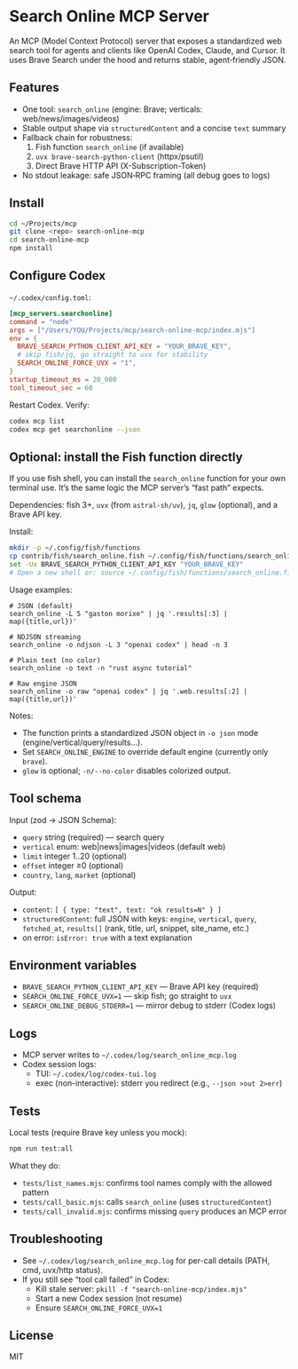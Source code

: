 # Search Online MCP Server

An MCP (Model Context Protocol) server that exposes a standardized web search tool for agents and clients like OpenAI Codex, Claude, and Cursor. It uses Brave Search under the hood and returns stable, agent‑friendly JSON.

## Features

- One tool: `search_online` (engine: Brave; verticals: web/news/images/videos)
- Stable output shape via `structuredContent` and a concise `text` summary
- Fallback chain for robustness:
  1. Fish function `search_online` (if available)
  2. `uvx brave-search-python-client` (httpx/psutil)
  3. Direct Brave HTTP API (X-Subscription-Token)
- No stdout leakage: safe JSON‑RPC framing (all debug goes to logs)

## Install

```bash
cd ~/Projects/mcp
git clone <repo> search-online-mcp
cd search-online-mcp
npm install
```

## Configure Codex

`~/.codex/config.toml`:

```toml
[mcp_servers.searchonline]
command = "node"
args = ["/Users/YOU/Projects/mcp/search-online-mcp/index.mjs"]
env = {
  BRAVE_SEARCH_PYTHON_CLIENT_API_KEY = "YOUR_BRAVE_KEY",
  # skip fish/jq, go straight to uvx for stability
  SEARCH_ONLINE_FORCE_UVX = "1",
}
startup_timeout_ms = 20_000
tool_timeout_sec = 60
```

Restart Codex. Verify:

```bash
codex mcp list
codex mcp get searchonline --json
```

## Optional: install the Fish function directly

If you use fish shell, you can install the `search_online` function for your own terminal use. It’s the same logic the MCP server’s “fast path” expects.

Dependencies: fish 3+, `uvx` (from `astral-sh/uv`), `jq`, `glow` (optional), and a Brave API key.

Install:

```bash
mkdir -p ~/.config/fish/functions
cp contrib/fish/search_online.fish ~/.config/fish/functions/search_online.fish
set -Ux BRAVE_SEARCH_PYTHON_CLIENT_API_KEY "YOUR_BRAVE_KEY"
# Open a new shell or: source ~/.config/fish/functions/search_online.fish
```

Usage examples:

```fish
# JSON (default)
search_online -L 5 "gaston morixe" | jq '.results[:3] | map({title,url})'

# NDJSON streaming
search_online -o ndjson -L 3 "openai codex" | head -n 3

# Plain text (no color)
search_online -o text -n "rust async tutorial"

# Raw engine JSON
search_online -o raw "openai codex" | jq '.web.results[:2] | map({title,url})'
```

Notes:
- The function prints a standardized JSON object in `-o json` mode (engine/vertical/query/results…).
- Set `SEARCH_ONLINE_ENGINE` to override default engine (currently only `brave`).
- `glow` is optional; `-n/--no-color` disables colorized output.

## Tool schema

Input (zod → JSON Schema):

- `query` string (required) — search query
- `vertical` enum: web|news|images|videos (default web)
- `limit` integer 1..20 (optional)
- `offset` integer ≥0 (optional)
- `country`, `lang`, `market` (optional)

Output:

- `content`: `[ { type: "text", text: "ok results=N" } ]`
- `structuredContent`: full JSON with keys: `engine`, `vertical`, `query`, `fetched_at`, `results[]` (rank, title, url, snippet, site_name, etc.)
- on error: `isError: true` with a text explanation

## Environment variables

- `BRAVE_SEARCH_PYTHON_CLIENT_API_KEY` — Brave API key (required)
- `SEARCH_ONLINE_FORCE_UVX=1` — skip fish; go straight to `uvx`
- `SEARCH_ONLINE_DEBUG_STDERR=1` — mirror debug to stderr (Codex logs)

## Logs

- MCP server writes to `~/.codex/log/search_online_mcp.log`
- Codex session logs:
  - TUI: `~/.codex/log/codex-tui.log`
  - exec (non-interactive): stderr you redirect (e.g., `--json >out 2>err`)

## Tests

Local tests (require Brave key unless you mock):

```bash
npm run test:all
```

What they do:

- `tests/list_names.mjs`: confirms tool names comply with the allowed pattern
- `tests/call_basic.mjs`: calls `search_online` (uses `structuredContent`)
- `tests/call_invalid.mjs`: confirms missing `query` produces an MCP error

## Troubleshooting

- See `~/.codex/log/search_online_mcp.log` for per-call details (PATH, cmd, uvx/http status).
- If you still see “tool call failed” in Codex:
  - Kill stale server: `pkill -f "search-online-mcp/index.mjs"`
  - Start a new Codex session (not resume)
  - Ensure `SEARCH_ONLINE_FORCE_UVX=1`

## License

MIT
